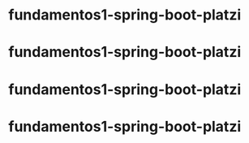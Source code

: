 # fundamentos1-spring-boot-platzi
# fundamentos1-spring-boot-platzi
# fundamentos1-spring-boot-platzi
# fundamentos1-spring-boot-platzi

